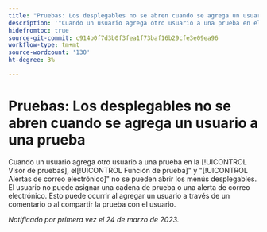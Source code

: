 ```yaml
---
title: "Pruebas: Los desplegables no se abren cuando se agrega un usuario a una prueba"
description: '"Cuando un usuario agrega otro usuario a una prueba en el visor de pruebas, no se pueden abrir los menús desplegables de función de prueba y alertas de correo electrónico . El usuario no puede asignar una cadena de prueba o una alerta de correo electrónico. Esto puede ocurrir al agregar un usuario a través de un comentario o al compartir la prueba con el usuario".'
hidefromtoc: true
source-git-commit: c914b0f7d3b0f3fea1f73baf16b29cfe3e09ea96
workflow-type: tm+mt
source-wordcount: '130'
ht-degree: 3%

---
```



# Pruebas: Los desplegables no se abren cuando se agrega un usuario a una prueba

<!--This article is on WF and WFP TOCs-->

Cuando un usuario agrega otro usuario a una prueba en la [!UICONTROL Visor de pruebas], el[!UICONTROL Función de prueba]&quot; y &quot;[!UICONTROL Alertas de correo electrónico]&quot; no se pueden abrir los menús desplegables. El usuario no puede asignar una cadena de prueba o una alerta de correo electrónico. Esto puede ocurrir al agregar un usuario a través de un comentario o al compartir la prueba con el usuario.

_Notificado por primera vez el 24 de marzo de 2023._

